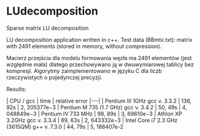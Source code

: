 # LUdecomposition
Sparse matrix LU decomposition

LU decomposition application written in c++. Test data (BBmtx.txt): matrix with 2491 elements (stored in memory, without compression).


Macierz przejścia dla modelu formowania węzła ma 2491 elementów (jest względnie mała) dlatego przechowywano ją w dwuwymiarowej tablicy bez kompresji.
 Algorytmy zaimplementowano w języku C dla liczb rzeczywistych o pojedynczej precyzji.

Results:

|  CPU / gcc | time | relative error
|---|
| Pentium III 1GHz gcc v. 3.3.2 | 136, 92s | 2, 205377e−3
| Pentium M 735 (1.7 GHz) gcc v. 3.4.2 | 50, 49s | 4, 048849e−3
| Pentium IV 733 MHz | 98, 89s | 3, 69610e−3
| Athlon XP 3.2GHz gcc v. 3.3.4 | 89, 63s | 2, 643332e−3
| Intel Core i7 2.3 GHz (3615QM) g++ v. 7.3.0 | 44, 79s | 5, 188407e-2
